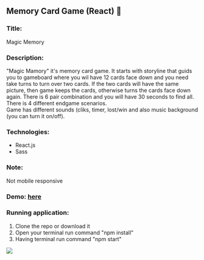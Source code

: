 ## Memory Card Game (React) :crystal_ball:

### Title: 
Magic Memory

### Description: 
"Magic Mamory" it's memory card game. It starts with storyline that guids you to gameboard where you wil have 12 cards face down and you need take turns to turn over two cards. If the two cards will have the same picture, then game keeps the cards, otherwise turns the cards face down again. There is 6 pair combination and you will have 30 seconds to find all. There is 4 different  endgame scenarios.</br>
Game has different sounds (cliks, timer, lost/win  and also music background (you can turn it on/off).

### Technologies:
- React.js
- Sass

### Note: 
Not mobile responsive

### Demo: [here](https://magic-memory-ldz0.onrender.com) </br>

### Running application:
1. Clone the repo or download it
2. Open your terminal  run command "npm install" 
3. Having terminal run command "npm start"

<img src="https://user-images.githubusercontent.com/102720711/205873693-8ac049ec-b408-48c6-9faf-7a271d945ba6.png" />
